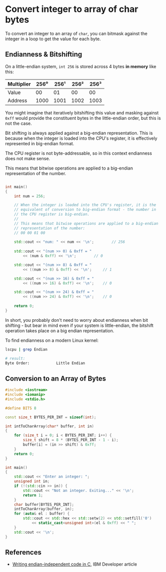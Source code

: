 Convert integer to array of char bytes
======================================
To convert an integer to an array of `char`, you can bitmask against the integer in a loop to get the value for each byte.

Endianness & Bitshifting
------------------------
On a little-endian system, `int 256` is stored across 4 bytes __in memory__ like this:

| Multiplier | 256⁰ | 256¹ | 256² | 256³ |
| -          | -    | -    | -    | -    |
| Value      | 00   | 01   | 00   | 00   |
| Address    | 1000 | 1001 | 1002 | 1003 |

You might imagine that iteratively bitshifting this value and masking against `0xff` would provide the constituent bytes in the little-endian order, but this is not the case.

Bit shifting is always applied against a big-endian representation. This is because when the integer is loaded into the CPU's register, it is effectively represented in big-endian format.

The CPU register is not byte-addressable, so in this context endianness does not make sense.

This means that bitwise operations are applied to a big-endian representation of the number.

```c++

int main()
{
	int num = 256;

	// When the integer is loaded into the CPU's register, it is the 
	// equivalent of conversion to big-endian format - the number in
	// the CPU register is big-endian.
	//
	// This means that bitwise operations are applied to a big-endian
	// representation of the number:
	// 00 00 01 00
	
	std::cout << "num: " << num << '\n';		// 256
	
	std::cout << "(num >> 0) & 0xff = "
		<< (num & 0xff) << '\n';		// 0

	std::cout << "(num >> 8) & 0xff = "
		<< ((num >> 8) & 0xff) << '\n';		// 1

	std::cout << "(num >> 16) & 0xff = "
		<< ((num >> 16) & 0xff) << '\n';	// 0

	std::cout << "(num >> 24) & 0xff = "
		<< ((num >> 24) & 0xff) << '\n';	// 0
	
	return 0;
}
```
In short, you probably don't need to worry about endianness when bit shifting - but bear in mind even if your system is little-endian, the bitshift operation takes place on a big endian representation.

To find endianness on a modern Linux kernel:

```bash
lscpu | grep Endian

# result:
Byte Order:            Little Endian
```

Conversion to an Array of Bytes
-------------------------------

```c++
#include <iostream>
#include <iomanip>
#include <stdio.h>

#define BITS 8

const size_t BYTES_PER_INT = sizeof(int); 

int intToCharArray(char* buffer, int in)
{
	for (size_t i = 0; i < BYTES_PER_INT; i++) {
		size_t shift = 8 * (BYTES_PER_INT - 1 - i);
		buffer[i] = (in >> shift) & 0xff;
	}
	return 0;
}

int main()
{
	std::cout << "Enter an integer: ";
	unsigned int in;
	if (!(std::cin >> in)) {
		std::cout << "Not an integer. Exiting..." << '\n';
		return 1;	
	}
	char buffer[BYTES_PER_INT];
	intToCharArray(buffer, in);
	for (auto& el : buffer) {
		std::cout << std::hex << std::setw(2) << std::setfill('0')
			<< static_cast<unsigned int>(el & 0xff) << " ";
	}
	std::cout << '\n';
}
```

References
----------
* [Writing endian-independent code in C][1], IBM Developer article

[1]: https://developer.ibm.com/articles/au-endianc/
